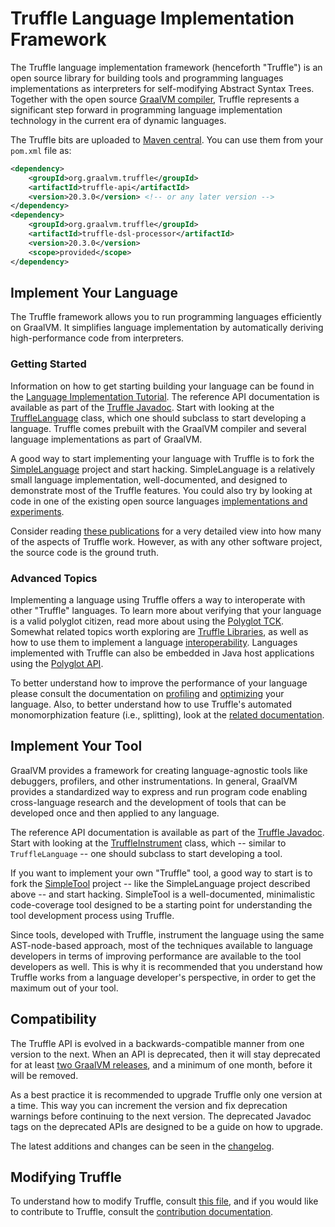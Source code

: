 # Truffle Language Implementation Framework

The Truffle language implementation framework (henceforth "Truffle") is an open source library for building tools and programming languages implementations as interpreters for self-modifying Abstract Syntax Trees.
Together with the open source [GraalVM compiler](https://github.com/oracle/graal/tree/master/compiler), Truffle represents a significant step
forward in programming language implementation technology in the current era of dynamic languages.

The Truffle bits are uploaded to [Maven central](https://mvnrepository.com/artifact/org.graalvm.truffle). You can use them from your
`pom.xml` file as:

```xml
<dependency>
    <groupId>org.graalvm.truffle</groupId>
    <artifactId>truffle-api</artifactId>
    <version>20.3.0</version> <!-- or any later version -->
</dependency>
<dependency>
    <groupId>org.graalvm.truffle</groupId>
    <artifactId>truffle-dsl-processor</artifactId>
    <version>20.3.0</version>
    <scope>provided</scope>
</dependency>
```

## Implement Your Language

The Truffle framework allows you to run programming languages efficiently on GraalVM.
It simplifies language implementation by automatically deriving high-performance code from interpreters.

### Getting Started

Information on how to get starting building your language can be found in the [Language Implementation Tutorial](./LanguageTutorial.md).
The reference API documentation is available as part of the [Truffle Javadoc](http://graalvm.org/truffle/javadoc/).
Start with looking at the [TruffleLanguage](http://www.graalvm.org/truffle/javadoc/com/oracle/truffle/api/TruffleLanguage.html) class, which one should subclass to start developing a language.
Truffle comes prebuilt with the GraalVM compiler and several language implementations as part of GraalVM.

A good way to start implementing your language with Truffle is to fork the [SimpleLanguage](https://github.com/graalvm/simplelanguage) project and start hacking.
SimpleLanguage is a relatively small language implementation, well-documented, and designed to demonstrate most of the Truffle features.
You could also try by looking at code in one of the existing open source languages [implementations and experiments](./Languages.md).

Consider reading [these publications](https://github.com/oracle/graal/blob/master/docs/Publications.md) for a very detailed view into how many of the aspects of Truffle work. However, as with any other software project, the source code is the ground truth.

### Advanced Topics

Implementing a language using Truffle offers a way to interoperate with other "Truffle" languages.
To learn more about verifying that your language is a valid polyglot citizen, read more about using the [Polyglot TCK](./TCK.md).
Somewhat related topics worth exploring are [Truffle Libraries](./TruffleLibraries.md), as well as how to use them to implement a language [interoperability](./InteropMigration.md).
Languages implemented with Truffle can also be embedded in Java host applications using the [Polyglot API](https://www.graalvm.org/docs/reference-manual/embed-languages/).

To better understand how to improve the performance of your language please consult the documentation on [profiling](./Profiling.md) and [optimizing](./Optimizing.md) your language.
Also, to better understand how to use Truffle's automated monomorphization feature (i.e., splitting), look at the [related documentation](./splitting/Monomorphization.md).

## Implement Your Tool

GraalVM provides a framework for creating language-agnostic tools like debuggers, profilers, and other instrumentations.
In general, GraalVM provides a standardized way to express and run program code enabling cross-language research and the development of tools that can be developed once and then applied to any language.

The reference API documentation is available as part of the [Truffle Javadoc](http://graalvm.org/truffle/javadoc/).
Start with looking at the [TruffleInstrument](https://www.graalvm.org/truffle/javadoc/com/oracle/truffle/api/instrumentation/TruffleInstrument.html) class, which -- similar to `TruffleLanguage` -- one should subclass to start developing a tool.

If you want to implement your own "Truffle" tool, a good way to start is to fork the [SimpleTool](https://github.com/graalvm/simpletool) project -- like the SimpleLanguage project described above -- and start hacking.
SimpleTool is a well-documented, minimalistic code-coverage tool designed to be a starting point for understanding the tool development process using Truffle.

Since tools, developed with Truffle, instrument the language using the same AST-node-based approach, most of the techniques available to language developers in terms of improving performance are available to the tool developers as well.
This is why it is recommended that you understand how Truffle works from a language developer's perspective, in order to get the maximum out of your tool.

## Compatibility

The Truffle API is evolved in a backwards-compatible manner from one version to the next.
When an API is deprecated, then it will stay deprecated for at least [two GraalVM releases](https://www.graalvm.org/release-notes/version-roadmap/), and a minimum of one month, before it will be removed.

As a best practice it is recommended to upgrade Truffle only one version at a time.
This way you can increment the version and fix deprecation warnings before continuing to the next version.
The deprecated Javadoc tags on the deprecated APIs are designed to be a guide on how to upgrade.

The latest additions and changes can be seen in the [changelog](https://github.com/oracle/graal/blob/master/truffle/CHANGELOG.md).

## Modifying Truffle

To understand how to modify Truffle, consult [this file](https://github.com/oracle/graal/blob/master/truffle/README.md), and if you would like to contribute to Truffle, consult the [contribution documentation](https://github.com/oracle/graal/blob/master/truffle/CONTRIBUTING.md).
